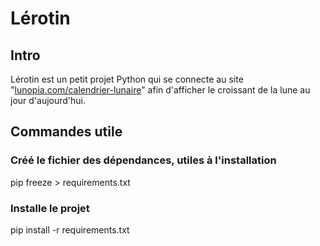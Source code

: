 # Lérotin

## Intro

Lérotin est un petit projet Python qui se connecte au site "[lunopia.com/calendrier-lunaire](https://www.lunopia.com/calendrier-lunaire)" afin d'afficher le croissant de la lune au jour d'aujourd'hui.

## Commandes utile

### Créé le fichier des dépendances, utiles à l'installation

pip freeze > requirements.txt

### Installe le projet

pip install -r requirements.txt
